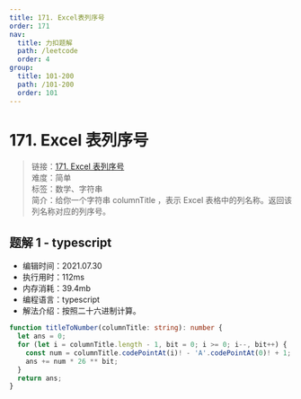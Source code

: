 ```yaml
---
title: 171. Excel表列序号
order: 171
nav:
  title: 力扣题解
  path: /leetcode
  order: 4
group:
  title: 101-200
  path: /101-200
  order: 101
---
```


# 171. Excel 表列序号

> 链接：[171. Excel 表列序号](https://leetcode-cn.com/problems/excel-sheet-column-number/)  
> 难度：简单  
> 标签：数学、字符串  
> 简介：给你一个字符串 columnTitle ，表示 Excel 表格中的列名称。返回该列名称对应的列序号。

## 题解 1 - typescript

- 编辑时间：2021.07.30
- 执行用时：112ms
- 内存消耗：39.4mb
- 编程语言：typescript
- 解法介绍：按照二十六进制计算。

```typescript
function titleToNumber(columnTitle: string): number {
  let ans = 0;
  for (let i = columnTitle.length - 1, bit = 0; i >= 0; i--, bit++) {
    const num = columnTitle.codePointAt(i)! - 'A'.codePointAt(0)! + 1;
    ans += num * 26 ** bit;
  }
  return ans;
}
```
